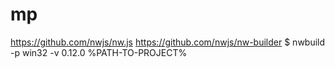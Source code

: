 # mp


https://github.com/nwjs/nw.js
https://github.com/nwjs/nw-builder
$ nwbuild -p win32 -v 0.12.0 %PATH-TO-PROJECT%